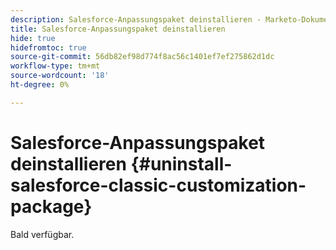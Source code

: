```yaml
---
description: Salesforce-Anpassungspaket deinstallieren - Marketo-Dokumente - Produktdokumentation
title: Salesforce-Anpassungspaket deinstallieren
hide: true
hidefromtoc: true
source-git-commit: 56db82ef98d774f8ac56c1401ef7ef275862d1dc
workflow-type: tm+mt
source-wordcount: '18'
ht-degree: 0%

---
```


# Salesforce-Anpassungspaket deinstallieren {#uninstall-salesforce-classic-customization-package}

Bald verfügbar.
